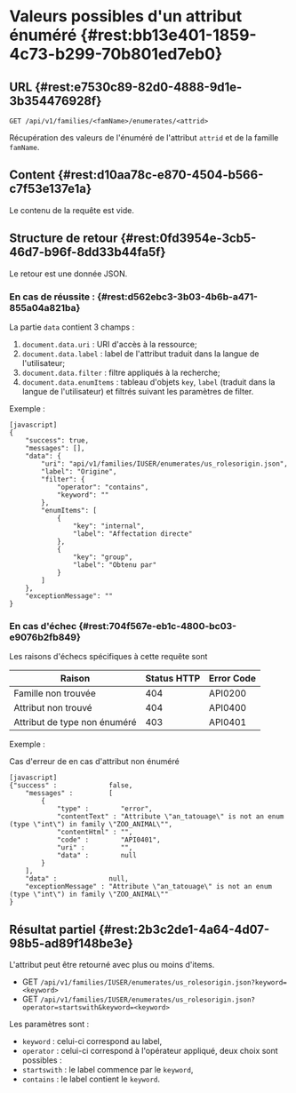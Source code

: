# Valeurs possibles d'un attribut énuméré  {#rest:bb13e401-1859-4c73-b299-70b801ed7eb0}

## URL {#rest:e7530c89-82d0-4888-9d1e-3b354476928f}

    GET /api/v1/families/<famName>/enumerates/<attrid>

Récupération des valeurs de l'énuméré de l'attribut `attrid` et de la famille `famName`.

## Content {#rest:d10aa78c-e870-4504-b566-c7f53e137e1a}

Le contenu de la requête est vide.

## Structure de retour {#rest:0fd3954e-3cb5-46d7-b96f-8dd33b44fa5f}

Le retour est une donnée JSON.

### En cas de réussite : {#rest:d562ebc3-3b03-4b6b-a471-855a04a821ba}

La partie `data` contient 3 champs :

1.  `document.data.uri` : URI d'accès à la ressource;
1.  `document.data.label` : label de l'attribut traduit dans la langue de l'utilisateur;
1.  `document.data.filter` : filtre appliqués à la recherche;
1.  `document.data.enumItems` : tableau d'objets `key`, `label` (traduit dans la langue de l'utilisateur) et filtrés 
suivant les paramètres de filter.

Exemple :

    [javascript]
    {
        "success": true,
        "messages": [],
        "data": {
            "uri": "api/v1/families/IUSER/enumerates/us_rolesorigin.json",
            "label": "Origine",
            "filter": {
                "operator": "contains",
                "keyword": ""
            },
            "enumItems": [
                {
                    "key": "internal",
                    "label": "Affectation directe"
                },
                {
                    "key": "group",
                    "label": "Obtenu par"
                }
            ]
        },
        "exceptionMessage": ""
    }

### En cas d'échec {#rest:704f567e-eb1c-4800-bc03-e9076b2fb849}

Les raisons d'échecs spécifiques à cette requête sont 

|                     Raison                     | Status HTTP | Error Code |
| ---------------------------------------------- | ----------- | ---------- |
| Famille non trouvée                            |         404 | API0200    |
| Attribut non trouvé                            |         404 | API0400    |
| Attribut de type non énuméré                   |         403 | API0401    |

Exemple : 

Cas d'erreur de en cas d'attribut non énuméré

    [javascript]
    {"success" :             false,
        "messages" :         [
            {
                "type" :        "error",
                "contentText" : "Attribute \"an_tatouage\" is not an enum (type \"int\") in family \"ZOO_ANIMAL\"",
                "contentHtml" : "",
                "code" :        "API0401",
                "uri" :         "",
                "data" :        null
            }
        ],
        "data" :             null,
        "exceptionMessage" : "Attribute \"an_tatouage\" is not an enum (type \"int\") in family \"ZOO_ANIMAL\""
    }

## Résultat partiel {#rest:2b3c2de1-4a64-4d07-98b5-ad89f148be3e}

L'attribut peut être retourné avec plus ou moins d'items.

* GET `/api/v1/families/IUSER/enumerates/us_rolesorigin.json?keyword=<keyword>`
* GET `/api/v1/families/IUSER/enumerates/us_rolesorigin.json?operator=startswith&keyword=<keyword>`

Les paramètres sont :

* `keyword` : celui-ci correspond au label,
* `operator` : celui-ci correspond à l'opérateur appliqué, deux choix sont possibles :
 * `startswith` : le label commence par le `keyword`,
 * `contains` : le label contient le `keyword`.
